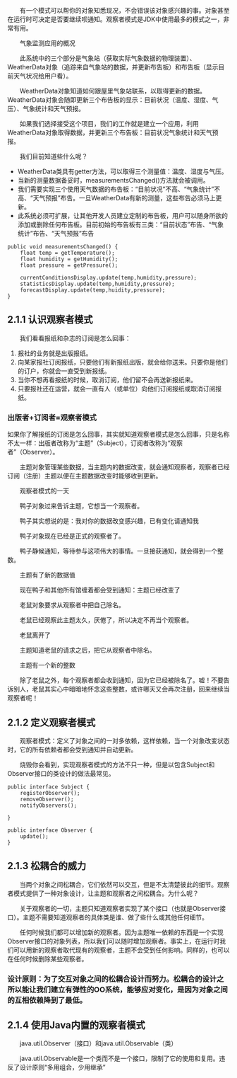 &emsp;&emsp;有一个模式可以帮你的对象知悉现况，不会错误该对象感兴趣的事。对象甚至在运行时可决定是否要继续呗通知。观察者模式是JDK中使用最多的模式之一，非常有用。

&emsp;&emsp;气象监测应用的概况

&emsp;&emsp;此系统中的三个部分是气象站（获取实际气象数据的物理装置）、WeatherData对象（追踪来自气象站的数据，并更新布告板）和布告板（显示目前天气状况给用户看）。

&emsp;&emsp;WeatherData对象知道如何跟屋里气象站联系，以取得更新的数据。WeatherData对象会随即更新三个布告板的显示：目前状况（温度、湿度、气压）、气象统计和天气预报。

&emsp;&emsp;如果我们选择接受这个项目，我们的工作就是建立一个应用，利用WeatherData对象取得数据，并更新三个布告板：目前状况气象统计和天气预报。

&emsp;&emsp;我们目前知道些什么呢？

- WeatherData类具有getter方法，可以取得三个测量值：温度、湿度与气压。
- 当新的测量数据备妥时，measurementsChanged()方法就会被调用。
- 我们需要实现三个使用天气数据的布告板：“目前状况”不高、“气象统计”不高、“天气预报”布告。一旦WeatherData有新的测量，这些布告必须马上更新。
- 此系统必须可扩展，让其他开发人员建立定制的布告板，用户可以随身所欲的添加或删除任何布告板。目前初始的布告板有三类：“目前状态”布告、“气象统计”布告、“天气预报”布告
```
public void measurementsChanged() {
    float temp = getTemperature();
    float humidity = getHumidity();
    float pressure = getPressure();
    
    currentConditionsDisplay.update(temp,humidity,pressure);
    statisticsDisplay.update(temp,humidity,pressure);
    forecastDisplay.update(temp,huidity,pressure);
}
```
## 2.1.1 认识观察者模式

&emsp;&emsp;我们看看报纸和杂志的订阅是怎么回事：

1. 报社的业务就是出版报纸。
2. 向某家报社订阅报纸，只要他们有新报纸出版，就会给你送来。只要你是他们的订户，你就会一直受到新报纸。
3. 当你不想再看报纸的时候，取消订阅，他们留不会再送新报纸来。
4. 只要报社还在运营，就会一直有人（或单位）向他们订阅报纸或取消订阅报纸。

### 出版者+订阅者=观察者模式

如果你了解报纸的订阅是怎么回事，其实就知道观察者模式是怎么回事，只是名称不太一样：出版者改称为“主题”（Subject），订阅者改称为“观察者”（Observer）。

&emsp;&emsp;主题对象管理某些数据，当主题内的数据改变，就会通知观察者，观察者已经订阅（注册）主题以便在主题数据改变时能够收到更新。

&emsp;&emsp;观察者模式的一天

&emsp;&emsp;鸭子对象过来告诉主题，它想当一个观察者。

&emsp;&emsp;鸭子其实想说的是：我对你的数据改变感兴趣，已有变化请通知我

&emsp;&emsp;鸭子对象现在已经是正式的观察者了。

&emsp;&emsp;鸭子静候通知，等待参与这项伟大的事情。一旦接获通知，就会得到一个整数。

&emsp;&emsp;主题有了新的数据值

&emsp;&emsp;现在鸭子和其他所有馆缠着都会受到通知：主题已经改变了

&emsp;&emsp;老鼠对象要求从观察者中把自己除名。

&emsp;&emsp;老鼠已经观察此主题太久，厌倦了，所以决定不再当个观察者。

&emsp;&emsp;老鼠离开了

&emsp;&emsp;主题知道老鼠的请求之后，把它从观察者中除名。

&emsp;&emsp;主题有一个新的整数

&emsp;&emsp;除了老鼠之外，每个观察者都会收到通知，因为它已经被除名了。嘘！不要告诉别人，老鼠其实心中暗暗地怀念这些整数，或许哪天又会再次注册，回来继续当观察者呢！

## 2.1.2 定义观察者模式

&emsp;&emsp;观察者模式：定义了对象之间的一对多依赖，这样依赖，当一个对象改变状态时，它的所有依赖者都会受到通知并自动更新。

&emsp;&emsp;烧毁你会看到，实现观察者模式的方法不只一种，但是以包含Subject和Observer接口的类设计的做法最常见。
```
public interface Subject {
    registerObserver();
    removeObserver();
    notifyObservers();
    
}

public interface Observer {
    update();
}
```
## 2.1.3 松耦合的威力

&emsp;&emsp;当两个对象之间松耦合，它们依然可以交互，但是不太清楚彼此的细节。观察者模式提供了一种对象设计，让主题和观察者之间松耦合。为什么呢？

&emsp;&emsp;关于观察者的一切，主题只知道观察者实现了某个接口（也就是Observer接口）。主题不需要知道观察者的具体类是谁、做了些什么或其他任何细节。

&emsp;&emsp;任何时候我们都可以增加新的观察者。因为主题唯一依赖的东西是一个实现Observer接口的对象列表，所以我们可以随时增加观察者。事实上，在运行时我们可以用新的观察者取代现有的观察者，主题不会受到任何影响。同样的，也可以在任何时候删除某些观察者。

### 设计原则：为了交互对象之间的松耦合设计而努力。松耦合的设计之所以能让我们建立有弹性的OO系统，能够应对变化，是因为对象之间的互相依赖降到了最低。

## 2.1.4 使用Java内置的观察者模式

&emsp;&emsp;java.util.Observer（接口）和java.util.Observable（类）

&emsp;&emsp;java.util.Observable是一个类而不是一个接口，限制了它的使用和复用。违反了设计原则“多用组合，少用继承”